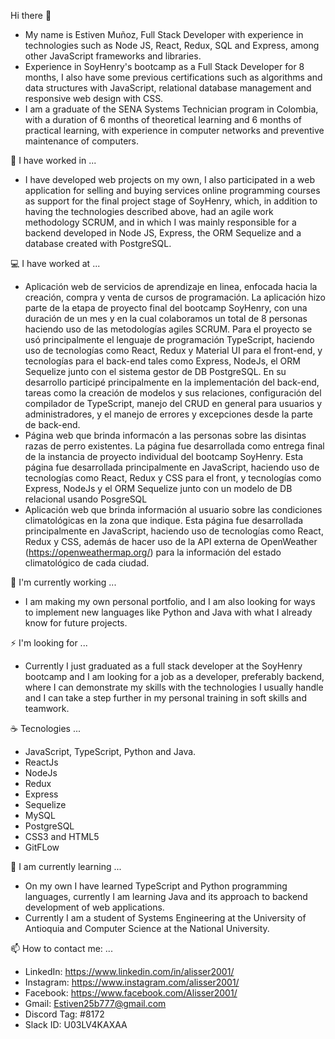 Hi there 👋

- My name is Estiven Muñoz, Full Stack Developer with experience in technologies such as Node JS, React, Redux, SQL and Express, among other JavaScript frameworks and libraries.
- Experience in SoyHenry's bootcamp as a Full Stack Developer for 8 months, I also have some previous certifications such as algorithms and data structures with JavaScript, relational database management and responsive web design with CSS.
- I am a graduate of the SENA Systems Technician program in Colombia, with a duration of 6 months of theoretical learning and 6 months of practical learning, with experience in computer networks and preventive maintenance of computers.

🔭 I have worked in ...

- I have developed web projects on my own, I also participated in a web application for selling and buying services online programming courses as support for the final project stage of SoyHenry, which, in addition to having the technologies described above, had an agile work methodology SCRUM, and in which I was mainly responsible for a backend developed in Node JS, Express, the ORM Sequelize and a database created with PostgreSQL.

💻 I have worked at ...

- Aplicación web de servicios de aprendizaje en linea, enfocada hacia la creación, compra y venta de cursos de programación. La aplicación hizo parte de la etapa de proyecto final del bootcamp SoyHenry, con una duración de un mes y en la cual colaboramos un total de 8 personas haciendo uso de las metodologías agiles SCRUM. Para el proyecto se usó principalmente el lenguaje de programación TypeScript, haciendo uso de tecnologías como React, Redux y Material UI para el front-end, y tecnologías para el back-end tales como Express, NodeJs, el ORM Sequelize junto con el sistema gestor de DB PostgreSQL. En su desarrollo participé principalmente en la implementación del back-end, tareas como la creación de modelos y sus relaciones, configuración del compilador de TypeScript, manejo del CRUD en general para usuarios y administradores, y el manejo de errores y excepciones desde la parte de back-end.
- Página web que brinda informacón a las personas sobre las disintas razas de perro existentes. La página fue desarrollada como entrega final de la instancia de proyecto individual del bootcamp SoyHenry. Esta página fue desarrollada principalmente en JavaScript, haciendo uso de tecnologías como React, Redux y CSS para el front, y tecnologías como Express, NodeJs y el ORM Sequelize junto con un modelo de DB relacional usando PosgreSQL
- Aplicación web que brinda información al usuario sobre las condiciones climatológicas en la zona que indique. Esta página fue desarrollada principalmente en JavaScript, haciendo uso de tecnologías como React, Redux y CSS, además de hacer uso de la API externa de OpenWeather (https://openweathermap.org/) para la información del estado climatológico de cada ciudad.

🤔 I'm currently working ...

- I am making my own personal portfolio, and I am also looking for ways to implement new languages like Python and Java with what I already know for future projects.

⚡ I'm looking for ...

- Currently I just graduated as a full stack developer at the SoyHenry bootcamp and I am looking for a job as a developer, preferably backend, where I can demonstrate my skills with the technologies I usually handle and I can take a step further in my personal training in soft skills and teamwork.

☕ Tecnologies ...

- JavaScript, TypeScript, Python and Java.
- ReactJs
- NodeJs
- Redux
- Express
- Sequelize
- MySQL
- PostgreSQL
- CSS3 and HTML5
- GitFLow

🌱 I am currently learning ...

- On my own I have learned TypeScript and Python programming languages, currently I am learning Java and its approach to backend development of web applications.
- Currently I am a student of Systems Engineering at the University of Antioquia and Computer Science at the National University.

📫 How to contact me: ...

- LinkedIn: https://www.linkedin.com/in/alisser2001/
- Instagram: https://www.instagram.com/alisser2001/
- Facebook: https://www.facebook.com/Alisser2001/
- Gmail: Estiven25b777@gmail.com
- Discord Tag: #8172
- Slack ID: U03LV4KAXAA 



